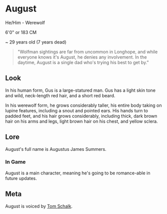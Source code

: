 # August
He/Him - Werewolf

6'0" or 183 CM

~ 29 years old (7 years dead)

> "Wolfman sightings are far from uncommon in Longhope, and while everyone knows it's August, he denies any involvement. In the daytime, August is a single dad who's trying his best to get by."


## Look
In his human form, Gus is a large-statured man. Gus has a light skin tone and wild, neck-length red hair, and a short red beard.

In his werewolf form, he grows considerably taller, his entire body taking on lupine features, including a snout and pointed ears. His hands turn to padded feet, and his hair grows considerably, including thick, dark brown hair on his arms and legs, light brown hair on his chest, and yellow sclera. 

## Lore
August's full name is Augustus James Summers.
### In Game
August is a main character, meaning he's going to be romance-able in future updates.

## Meta
August is voiced by [Tom Schalk](https://x.com/TomStheVoice).

